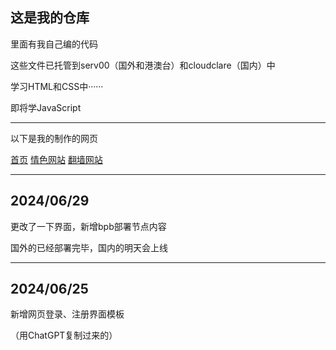<!DOCTYPE html>
<html lang="zh-CN">
    <h2>这是我的仓库</h2>
    <p>里面有我自己编的代码</p>
    <p>这些文件已托管到serv00（国外和港澳台）和cloudclare（国内）中</p>
    <p>学习HTML和CSS中······</p>
    <p>即将学JavaScript</p><hr />
    <p>以下是我的制作的网页</p>
    <a href="https://azlight.serv00.com/">首页</a>
    <a href="https://azlight.serv00.com/ero">情色网站</a>
    <a href="https://azlight.serv00.com/fanqiang">翻墙网站</a><hr />
    <h2>2024/06/29</h2>
    <p>更改了一下界面，新增bpb部署节点内容</p>
    <p>国外的已经部署完毕，国内的明天会上线</p><hr />
    <h2>2024/06/25</h2>
    <p>新增网页登录、注册界面模板</p>
    <p>（用ChatGPT复制过来的）</p>
</html>
